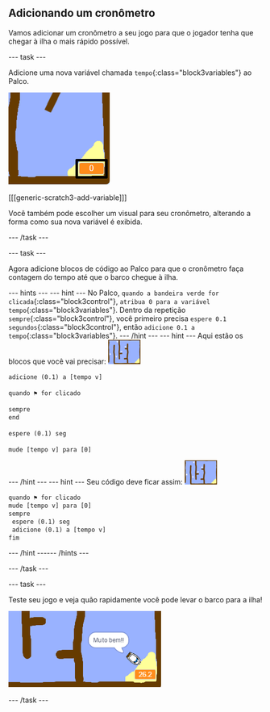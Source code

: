 ## Adicionando um cronômetro

Vamos adicionar um cronômetro a seu jogo para que o jogador tenha que chegar à ilha o mais rápido possível.

--- task ---

Adicione uma nova variável chamada `tempo`{:class="block3variables"} ao Palco.

![screenshot](images/boat-variable-annotated.png)

[[[generic-scratch3-add-variable]]]

Você também pode escolher um visual para seu cronômetro, alterando a forma como sua nova variável é exibida.

--- /task ---

--- task ---

Agora adicione blocos de código ao Palco para que o cronômetro faça contagem do tempo até que o barco chegue à ilha.

--- hints ---
 --- hint --- No Palco, `quando a bandeira verde for clicada`{:class="block3control"}, `atribua 0 para a variável tempo`{:class="block3variables"}. Dentro da repetição `sempre`{:class="block3control"}, você primeiro precisa `espere 0.1 segundos`{:class="block3control"}, então `adicione 0.1 a tempo`{:class="block3variables"}.
--- /hint ---
 --- hint --- Aqui estão os blocos que você vai precisar: ![stage](images/stage.png)

```blocks3
adicione (0.1) a [tempo v]

quando ⚑ for clicado

sempre
end

espere (0.1) seg

mude [tempo v] para [0]
```

--- /hint --- --- hint --- Seu código deve ficar assim: ![stage](images/stage.png)

```blocks3
quando ⚑ for clicado
mude [tempo v] para [0]
sempre 
 espere (0.1) seg
 adicione (0.1) a [tempo v]
fim
```

--- /hint ------ /hints ---

--- /task ---

--- task ---

Teste seu jogo e veja quão rapidamente você pode levar o barco para a ilha!

![screenshot](images/boat-variable-test.png)

--- /task ---